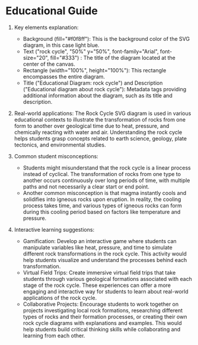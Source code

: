# Educational Guide
1. Key elements explanation:
   - Background (fill="#f0f8ff"): This is the background color of the SVG diagram, in this case light blue.
   - Text ("rock cycle", "50%" y="50%", font-family="Arial", font-size="20", fill="#333") : The title of the diagram located at the center of the canvas.
   - Rectangle (width="100%", height="100%"): This rectangle encompasses the entire diagram.
   - Title ("Educational Diagram: rock cycle") and Description ("Educational diagram about rock cycle"): Metadata tags providing additional information about the diagram, such as its title and description.

2. Real-world applications:
The Rock Cycle SVG diagram is used in various educational contexts to illustrate the transformation of rocks from one form to another over geological time due to heat, pressure, and chemically reacting with water and air. Understanding the rock cycle helps students grasp concepts related to earth science, geology, plate tectonics, and environmental studies.

3. Common student misconceptions:
   - Students might misunderstand that the rock cycle is a linear process instead of cyclical. The transformation of rocks from one type to another occurs continuously over long periods of time, with multiple paths and not necessarily a clear start or end point.
   - Another common misconception is that magma instantly cools and solidifies into igneous rocks upon eruption. In reality, the cooling process takes time, and various types of igneous rocks can form during this cooling period based on factors like temperature and pressure.

4. Interactive learning suggestions:
   - Gamification: Develop an interactive game where students can manipulate variables like heat, pressure, and time to simulate different rock transformations in the rock cycle. This activity would help students visualize and understand the processes behind each transformation.
   - Virtual Field Trips: Create immersive virtual field trips that take students through various geological formations associated with each stage of the rock cycle. These experiences can offer a more engaging and interactive way for students to learn about real-world applications of the rock cycle.
   - Collaborative Projects: Encourage students to work together on projects investigating local rock formations, researching different types of rocks and their formation processes, or creating their own rock cycle diagrams with explanations and examples. This would help students build critical thinking skills while collaborating and learning from each other.